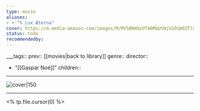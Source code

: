```yaml
---
type: movie
aliases:
- - "% Lux Æterna"
cover: https://m.media-amazon.com/images/M/MV5BNmQzOTA0MGUtNjU1OS00ZTlmLWJiOTctOTA1OGY1M2MxZGY3XkEyXkFqcGc@._V1_SX300.jpg
status: todo
recommendedby:
---
```

___tags:: prev:: [[movies|back to library]]
genre::
director:: 
  - "[[Gaspar Noé]]"
children::
___
![cover|150](https://m.media-amazon.com/images/M/MV5BNmQzOTA0MGUtNjU1OS00ZTlmLWJiOTctOTA1OGY1M2MxZGY3XkEyXkFqcGc@._V1_SX300.jpg)
___
<% tp.file.cursor(0) %>
